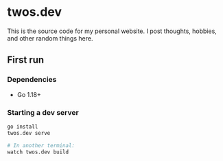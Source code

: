 # twos.dev

This is the source code for my personal website. I post thoughts, hobbies, and other
random things here.

## First run

### Dependencies

- Go 1.18+

### Starting a dev server

```sh
go install
twos.dev serve

# In another terminal:
watch twos.dev build
```
